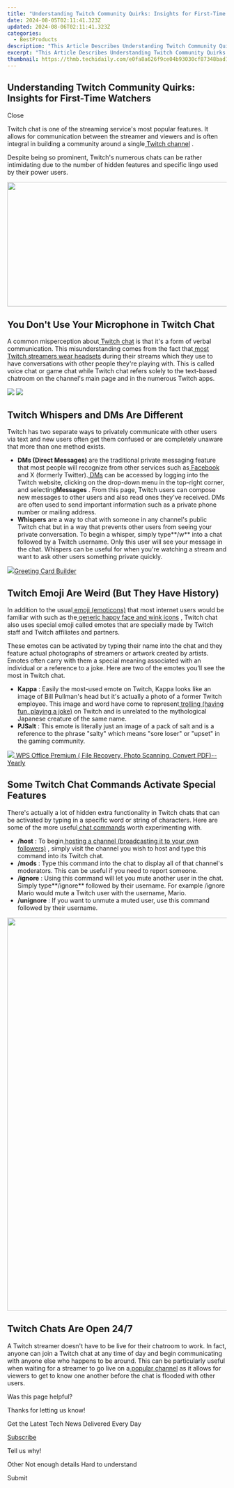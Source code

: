 ```yaml
---
title: "Understanding Twitch Community Quirks: Insights for First-Time Watchers"
date: 2024-08-05T02:11:41.323Z
updated: 2024-08-06T02:11:41.323Z
categories:
  - BestProducts
description: "This Article Describes Understanding Twitch Community Quirks: Insights for First-Time Watchers"
excerpt: "This Article Describes Understanding Twitch Community Quirks: Insights for First-Time Watchers"
thumbnail: https://thmb.techidaily.com/e0fa8a626f9ce04b93030cf87348bad1dbf4f9d0f4c731838370fc9db952e82c.jpg
---
```


## Understanding Twitch Community Quirks: Insights for First-Time Watchers

Close 

 Twitch chat is one of the streaming service's most popular features. It allows for communication between the streamer and viewers and is often integral in building a community around a single[ Twitch channel](https://www.lifewire.com/what-is-twitch-4143337) .

 Despite being so prominent, Twitch's numerous chats can be rather intimidating due to the number of hidden features and specific lingo used by their power users.

<!-- affiliate ads begin -->
<a href="https://cowinaudio.pxf.io/c/5597632/1116855/13794" target="_top" id="1116855"><img src="//a.impactradius-go.com/display-ad/13794-1116855" border="0" alt="" width="767" height="285"/></a><img height="0" width="0" src="https://imp.pxf.io/i/5597632/1116855/13794" style="position:absolute;visibility:hidden;" border="0" />
<!-- affiliate ads end -->
##  You Don't Use Your Microphone in Twitch Chat 

 A common misperception about[ Twitch chat](https://www.lifewire.com/what-is-twitch-4143337) is that it's a form of verbal communication. This misunderstanding comes from the fact that[ most Twitch streamers wear headsets](https://www.lifewire.com/twitch-streaming-with-obs-studio-4151808) during their streams which they use to have conversations with other people they're playing with. This is called voice chat or game chat while Twitch chat refers solely to the text-based chatroom on the channel's main page and in the numerous Twitch apps.

<!-- affiliate ads begin -->
<a href="https://shop.manycam.com/order/checkout.php?PRODS=17727588&QTY=1&AFFILIATE=108875&CART=1"><img src="https://secure.avangate.com/images/merchant/8230bea7d54bcdf99cdfe85cb07313d5/mcaffbanner600x500.png" border="0"></a>
<a href="https://shop.manycam.com/order/checkout.php?PRODS=17727588&QTY=1&AFFILIATE=108875&CART=1"><img src="https://secure.avangate.com/images/merchant/8230bea7d54bcdf99cdfe85cb07313d5/Affiliates_300x250px_valentinesday.png" border="0"></a>
<!-- affiliate ads end -->
##  Twitch Whispers and DMs Are Different 

 Twitch has two separate ways to privately communicate with other users via text and new users often get them confused or are completely unaware that more than one method exists.

* **DMs (Direct Messages)** are the traditional private messaging feature that most people will recognize from other services such as[ Facebook](https://www.lifewire.com/what-is-facebook-3486391) and X (formerly Twitter).[ DMs](https://www.lifewire.com/slide-into-dms-meaning-3485730) can be accessed by logging into the Twitch website, clicking on the drop-down menu in the top-right corner, and selecting**Messages** . From this page, Twitch users can compose new messages to other users and also read ones they've received. DMs are often used to send important information such as a private phone number or mailing address.
* **Whispers** are a way to chat with someone in any channel's public Twitch chat but in a way that prevents other users from seeing your private conversation. To begin a whisper, simply type**/w** into a chat followed by a Twitch username. Only this user will see your message in the chat. Whispers can be useful for when you're watching a stream and want to ask other users something private quickly.

<!-- affiliate ads begin -->
<a href="https://secure.2checkout.com/order/checkout.php?PRODS=2067133&QTY=1&AFFILIATE=108875&CART=1"><img src="https://www.pearlmountainsoft.com/n_img/product/gcb/banScrn.jpg" border="0">Greeting Card Builder</a>
<!-- affiliate ads end -->
##  Twitch Emoji Are Weird (But They Have History) 

 In addition to the usual[ emoji (emoticons)](https://www.lifewire.com/most-popular-twitch-emotes-4177985) that most internet users would be familiar with such as the[ generic happy face and wink icons](https://www.lifewire.com/what-are-the-most-popular-emoji-3485892) , Twitch chat also uses special emoji called emotes that are specially made by Twitch staff and Twitch affiliates and partners.

 These emotes can be activated by typing their name into the chat and they feature actual photographs of streamers or artwork created by artists. Emotes often carry with them a special meaning associated with an individual or a reference to a joke. Here are two of the emotes you'll see the most in Twitch chat.

* **Kappa** : Easily the most-used emote on Twitch, Kappa looks like an image of Bill Pullman's head but it's actually a photo of a former Twitch employee. This image and word have come to represent[ trolling (having fun, playing a joke)](https://www.lifewire.com/what-is-internet-trolling-3485891) on Twitch and is unrelated to the mythological Japanese creature of the same name.
* **PJSalt** : This emote is literally just an image of a pack of salt and is a reference to the phrase "salty" which means "sore loser" or "upset" in the gaming community.

<!-- affiliate ads begin -->
<a href="https://secure.2checkout.com/order/checkout.php?PRODS=38729081&QTY=1&AFFILIATE=108875&CART=1"><img src="https://website-prod.cache.wpscdn.com/img/wps-office-pdf-editor-1x.890dbda.png" border="0">
WPS Office Premium ( File Recovery, Photo Scanning, Convert PDF)--Yearly</a>
<!-- affiliate ads end -->
##  Some Twitch Chat Commands Activate Special Features 

 There's actually a lot of hidden extra functionality in Twitch chats that can be activated by typing in a specific word or string of characters. Here are some of the more useful[ chat commands](https://www.lifewire.com/complete-list-of-twitch-commands-5077008) worth experimenting with.

* **/host** : To begin[ hosting a channel (broadcasting it to your own followers)](https://www.lifewire.com/host-someone-on-twitch-4145391) , simply visit the channel you wish to host and type this command into its Twitch chat.
* **/mods** : Type this command into the chat to display all of that channel's moderators. This can be useful if you need to report someone.
* **/ignore** : Using this command will let you mute another user in the chat. Simply type**/ignore** followed by their username. For example /ignore Mario would mute a Twitch user with the username, Mario.
* **/unignore** : If you want to unmute a muted user, use this command followed by their username.

<!-- affiliate ads begin -->
<a href="https://tinyland.pxf.io/c/5597632/1793214/19135" target="_top" id="1793214"><img src="//a.impactradius-go.com/display-ad/19135-1793214" border="0" alt="" width="900" height="900"/></a><img height="0" width="0" src="https://imp.pxf.io/i/5597632/1793214/19135" style="position:absolute;visibility:hidden;" border="0" />
<!-- affiliate ads end -->
##  Twitch Chats Are Open 24/7 

 A Twitch streamer doesn't have to be live for their chatroom to work. In fact, anyone can join a Twitch chat at any time of day and begin communicating with anyone else who happens to be around. This can be particularly useful when waiting for a streamer to go live on a[ popular channel](https://www.lifewire.com/gain-more-twitch-followers-4140659) as it allows for viewers to get to know one another before the chat is flooded with other users.

Was this page helpful?

Thanks for letting us know!

 Get the Latest Tech News Delivered Every Day

[ Subscribe ](https://www.lifewire.com/#) 

Tell us why!

 Other  Not enough details  Hard to understand 

 Submit 

<ins class="adsbygoogle"
     style="display:block"
     data-ad-format="autorelaxed"
     data-ad-client="ca-pub-7571918770474297"
     data-ad-slot="1223367746"></ins>



<ins class="adsbygoogle"
     style="display:block"
     data-ad-client="ca-pub-7571918770474297"
     data-ad-slot="8358498916"
     data-ad-format="auto"
     data-full-width-responsive="true"></ins>
